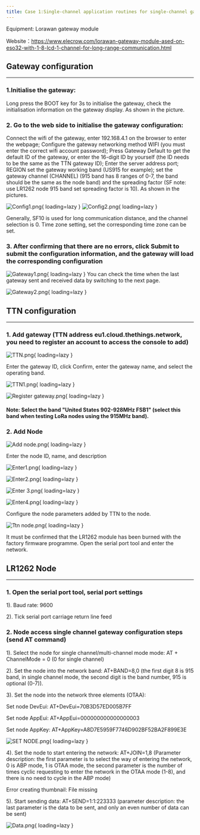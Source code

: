 ```yaml
---
title: Case 1:Single-channel application routines for single-channel gateways and nodes
---
```


Equipment: Lorawan gateway module

Website：https://www.elecrow.com/lorawan-gateway-module-ased-on-eso32-with-1-8-lcd-1-channel-for-long-range-communication.html

## Gateway configuration
------------

### **1.Initialise the gateway:**

Long press the BOOT key for 3s to initialise the gateway, check the initialisation information on the gateway display. As shown in the picture.

### **2. Go to the web side to initialise the gateway configuration:**

Connect the wifi of the gateway, enter 192.168.4.1 on the browser to enter the webpage; Configure the gateway networking method WIFI (you must enter the correct wifi account password); Press Gateway Default to get the default ID of the gateway, or enter the 16-digit ID by yourself (the ID needs to be the same as the TTN gateway ID); Enter the server address port; REGION set the gateway working band (US915 for example); set the gateway channel (CHANNEL) (915 band has 8 ranges of 0-7, the band should be the same as the node band) and the spreading factor (SF note: use LR1262 node 915 band set spreading factor is 10). As shown in the pictures.


![Config1.png](https://wiki.elecrow.com/images/c/ce/Config1.png){ loading=lazy }
![Config2.png](https://wiki.elecrow.com/images/e/e6/Config2.png){ loading=lazy }

Generally, SF10 is used for long communication distance, and the channel selection is 0. Time zone setting, set the corresponding time zone can be set.

### **3. After confirming that there are no errors, click Submit to submit the configuration information, and the gateway will load the corresponding configuration**

![Gateway1.png](https://wiki.elecrow.com/images/thumb/d/d7/Gateway1.png/200px-Gateway1.png){ loading=lazy }
You can check the time when the last gateway sent and received data by switching to the next page.

![Gateway2.png](https://wiki.elecrow.com/images/thumb/6/68/Gateway2.png/200px-Gateway2.png){ loading=lazy }

## TTN configuration
-------

### **1. Add gateway (TTN address eu1.cloud.thethings.network, you need to register an account to access the console to add)**

![TTN.png](https://wiki.elecrow.com/images/b/ba/TTN.png){ loading=lazy }

Enter the gateway ID, click Confirm, enter the gateway name, and select the operating band.

![TTN1.png](https://wiki.elecrow.com/images/6/6c/TTN1.png){ loading=lazy }

![Register gateway.png](https://wiki.elecrow.com/images/thumb/3/3d/Register_gateway.png/500px-Register_gateway.png){ loading=lazy }

#### **Note: Select the band "United States 902-928MHz FSB1" (select this band when testing LoRa nodes using the 915MHz band).**

### **2. Add Node**

![Add node.png](https://wiki.elecrow.com/images/9/94/Add_node.png){ loading=lazy }

Enter the node ID, name, and description

![Enter1.png](https://wiki.elecrow.com/images/4/40/Enter1.png){ loading=lazy }

![Enter2.png](https://wiki.elecrow.com/images/f/fe/Enter2.png){ loading=lazy }

![Enter 3.png](https://wiki.elecrow.com/images/6/64/Enter_3.png){ loading=lazy }

![Enter4.png](https://wiki.elecrow.com/images/b/b6/Enter4.png){ loading=lazy }

Configure the node parameters added by TTN to the node.

![Ttn node.png](https://wiki.elecrow.com/images/3/39/Ttn_node.png){ loading=lazy }

It must be confirmed that the LR1262 module has been burned with the factory firmware programme. Open the serial port tool and enter the network.

## LR1262 Node
--------

### **1. Open the serial port tool, serial port settings**

1). Baud rate: 9600

2). Tick serial port carriage return line feed

### **2. Node access single channel gateway configuration steps (send AT command)**

1). Select the node for single channel/multi-channel mode mode: AT + ChannelMode = 0 (0 for single channel)

2). Set the node into the network band: AT+BAND=8,0 (the first digit 8 is 915 band, in single channel mode, the second digit is the band number, 915 is optional (0-7)).

3). Set the node into the network three elements (OTAA):

Set node DevEui: AT+DevEui=70B3D57ED005B7FF

Set node AppEui: AT+AppEui=000000000000000003

Set node AppKey: AT+AppKey=A8D7E5959F7746D902BF52BA2F899E3E

![SET NODE.png](https://wiki.elecrow.com/images/4/41/SET_NODE.png){ loading=lazy }

4). Set the node to start entering the network: AT+JOIN=1,8 (Parameter description: the first parameter is to select the way of entering the network, 0 is ABP mode, 1 is OTAA mode, the second parameter is the number of times cyclic requesting to enter the network in the OTAA mode (1-8), and there is no need to cycle in the ABP mode)

Error creating thumbnail: File missing

5). Start sending data: AT+SEND=1:1:223333 (parameter description: the last parameter is the data to be sent, and only an even number of data can be sent)

![Data.png](https://wiki.elecrow.com/images/7/7d/Data.png){ loading=lazy }